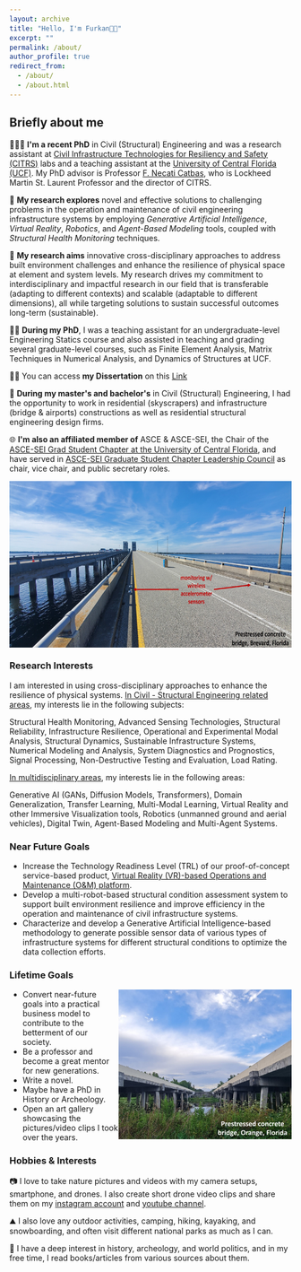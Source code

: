 ```yaml
---
layout: archive
title: "Hello, I'm Furkan👋🏼"
excerpt: ""
permalink: /about/
author_profile: true
redirect_from: 
  - /about/
  - /about.html
---
```


## Briefly about me
👨🏻‍💻 **I'm a recent PhD** in Civil (Structural) Engineering and was a research assistant at [Civil Infrastructure Technologies for Resiliency and Safety (CITRS)](https://www.cece.ucf.edu/citrs/) labs and a teaching assistant at the [University of Central Florida (UCF)](https://www.ucf.edu/). My PhD advisor is Professor [F. Necati Catbas](https://www.cece.ucf.edu/catbas/), who is Lockheed Martin St. Laurent Professor and the director of CITRS.

📖 **My research explores** novel and effective solutions to challenging problems in the operation and maintenance of civil engineering infrastructure systems by employing *Generative Artificial Intelligence*, *Virtual Reality*, *Robotics*, and *Agent-Based Modeling* tools, coupled with *Structural Health Monitoring* techniques.

🎯 **My research aims** innovative cross-disciplinary approaches to address built environment challenges and enhance the resilience of physical space at element and system levels. My research drives my commitment to interdisciplinary and impactful research in our field that is transferable (adapting to different contexts) and scalable (adaptable to different dimensions), all while targeting solutions to sustain successful outcomes long-term (sustainable). 

👨‍🏫 **During my PhD**, I was a teaching assistant for an undergraduate-level Engineering Statics course and also assisted in teaching and grading several graduate-level courses, such as Finite Element Analysis, Matrix Techniques in Numerical Analysis, and Dynamics of Structures at UCF.

🧑‍🎓️ You can access **my Dissertation** on this [Link](https://drive.google.com/file/d/1u-6nHgD-NSj0pqfMjYcG_qtS3H4SSVA5/view?usp=sharing)

👷 **During my master's and bachelor's** in Civil (Structural) Engineering, I had the opportunity to work in residential (skyscrapers) and infrastructure (bridge & airports) constructions as well as residential structural engineering design firms.

🌐 **I'm also an affiliated member of** ASCE & ASCE-SEI, the Chair of the [ASCE-SEI Grad Student Chapter at the University of Central Florida](https://www.linkedin.com/company/sei-ucf/?viewAsMember=true), and have served in [ASCE-SEI Graduate Student Chapter Leadership Council](https://www.asce.org/communities/institutes-and-technical-groups/structural-engineering-institute/local-chapters) as chair, vice chair, and public secretary roles.

<img align="center" width="628" height="297" src="/images/bridge 2.jpg">

### Research Interests
I am interested in using cross-disciplinary approaches to enhance the resilience of physical systems. <ins>In Civil - Structural Engineering related areas</ins>, my interests lie in the following subjects:

Structural Health Monitoring, Advanced Sensing Technologies, Structural Reliability, Infrastructure Resilience, Operational and Experimental Modal Analysis, Structural Dynamics, Sustainable Infrastructure Systems, Numerical Modeling and Analysis, System Diagnostics and Prognostics, Signal Processing, Non-Destructive Testing and Evaluation, Load Rating.

<ins>In multidisciplinary areas</ins>, my interests lie in the following areas:

Generative AI (GANs, Diffusion Models, Transformers), Domain Generalization, Transfer Learning, Multi-Modal Learning, Virtual Reality and other Immersive Visualization tools, Robotics (unmanned ground and aerial vehicles), Digital Twin, Agent-Based Modeling and Multi-Agent Systems.


### Near Future Goals
- Increase the Technology Readiness Level (TRL) of our proof-of-concept service-based product, [Virtual Reality (VR)-based Operations and Maintenance (O&M) platform](https://www.youtube.com/watch?v=-pPy4M9qqi8).
- Develop a multi-robot-based structural condition assessment system to support built environment resilience and improve efficiency in the operation and maintenance of civil infrastructure systems.
- Characterize and develop a Generative Artificial Intelligence-based methodology to generate possible sensor data of various types of infrastructure systems for different structural conditions to optimize the data collection efforts.

### Lifetime Goals
<img align="right" width="309" height="267" src="/images/bridge.jpg">

- Convert near-future goals into a practical business model to contribute to the betterment of our society.
- Be a professor and become a great mentor for new generations.  
- Write a novel.
- Maybe have a PhD in History or Archeology.
- Open an art gallery showcasing the pictures/video clips I took over the years.

### Hobbies & Interests
📷 I love to take nature pictures and videos with my camera setups, smartphone, and drones. I also create short drone video clips and share them on my [instagram account](https://www.instagram.com/furkanllci/) and [youtube channel](https://www.youtube.com/@fllci).

⛰️ I also love any outdoor activities, camping, hiking, kayaking, and snowboarding, and often visit different national parks as much as I can.

📘 I have a deep interest in history, archeology, and world politics, and in my free time, I read books/articles from various sources about them. 




<script type='text/javascript' id='clustrmaps' src='//cdn.clustrmaps.com/map_v2.js?cl=080808&w=720&t=m&d=bBHuA1jde18YBbI-xmRNaOPUXMSCxqh1Bm8t6oOMCVg&co=ffffff&cmo=3acc3a&cmn=ff5353&ct=808080'></script>

